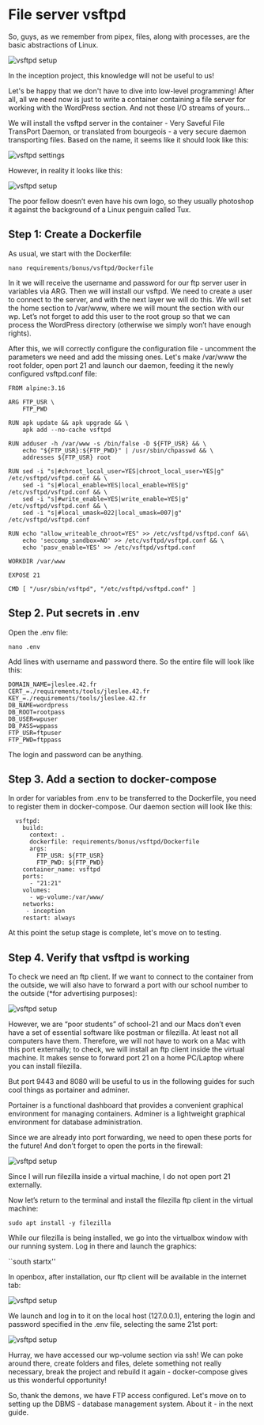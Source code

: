 # File server vsftpd

So, guys, as we remember from pipex, files, along with processes, are the basic abstractions of Linux.

![vsftpd setup](media/stickers/files.png)

In the inception project, this knowledge will not be useful to us!

Let's be happy that we don't have to dive into low-level programming! After all, all we need now is just to write a container containing a file server for working with the WordPress section. And not these I/O streams of yours...

We will install the vsftpd server in the container - Very Saveful File TransPort Daemon, or translated from bourgeois - a very secure daemon transporting files. Based on the name, it seems like it should look like this:

![vsftpd settings](media/bonus_part/deamon.jpeg)

However, in reality it looks like this:

![vsftpd setup](media/bonus_part/tux.png)

The poor fellow doesn’t even have his own logo, so they usually photoshop it against the background of a Linux penguin called Tux.

## Step 1: Create a Dockerfile

As usual, we start with the Dockerfile:

``nano requirements/bonus/vsftpd/Dockerfile``

In it we will receive the username and password for our ftp server user in variables via ARG. Then we will install our vsftpd. We need to create a user to connect to the server, and with the next layer we will do this. We will set the home section to /var/www, where we will mount the section with our wp. Let’s not forget to add this user to the root group so that we can process the WordPress directory (otherwise we simply won’t have enough rights).

After this, we will correctly configure the configuration file - uncomment the parameters we need and add the missing ones. Let's make /var/www the root folder, open port 21 and launch our daemon, feeding it the newly configured vsftpd.conf file:

```
FROM alpine:3.16

ARG FTP_USR \
    FTP_PWD

RUN apk update && apk upgrade && \
    apk add --no-cache vsftpd

RUN adduser -h /var/www -s /bin/false -D ${FTP_USR} && \
    echo "${FTP_USR}:${FTP_PWD}" | /usr/sbin/chpasswd && \
    addresses ${FTP_USR} root

RUN sed -i "s|#chroot_local_user=YES|chroot_local_user=YES|g" /etc/vsftpd/vsftpd.conf && \
    sed -i "s|#local_enable=YES|local_enable=YES|g"  /etc/vsftpd/vsftpd.conf && \
    sed -i "s|#write_enable=YES|write_enable=YES|g"  /etc/vsftpd/vsftpd.conf && \
    sed -i "s|#local_umask=022|local_umask=007|g"  /etc/vsftpd/vsftpd.conf

RUN echo "allow_writeable_chroot=YES" >> /etc/vsftpd/vsftpd.conf &&\
    echo 'seccomp_sandbox=NO' >> /etc/vsftpd/vsftpd.conf && \
    echo 'pasv_enable=YES' >> /etc/vsftpd/vsftpd.conf

WORKDIR /var/www

EXPOSE 21

CMD [ "/usr/sbin/vsftpd", "/etc/vsftpd/vsftpd.conf" ]
```

## Step 2. Put secrets in .env

Open the .env file:

``nano .env``

Add lines with username and password there. So the entire file will look like this:

```
DOMAIN_NAME=jleslee.42.fr
CERT_=./requirements/tools/jleslee.42.fr
KEY_=./requirements/tools/jleslee.42.fr
DB_NAME=wordpress
DB_ROOT=rootpass
DB_USER=wpuser
DB_PASS=wppass
FTP_USR=ftpuser
FTP_PWD=ftppass
```

The login and password can be anything.

## Step 3. Add a section to docker-compose

In order for variables from .env to be transferred to the Dockerfile, you need to register them in docker-compose. Our daemon section will look like this:

```
  vsftpd:
    build:
      context: .
      dockerfile: requirements/bonus/vsftpd/Dockerfile
      args:
        FTP_USR: ${FTP_USR}
        FTP_PWD: ${FTP_PWD}
    container_name: vsftpd
    ports:
      - "21:21"
    volumes:
      - wp-volume:/var/www/
    networks:
     - inception
    restart: always
```

At this point the setup stage is complete, let's move on to testing.

## Step 4. Verify that vsftpd is working

To check we need an ftp client. If we want to connect to the container from the outside, we will also have to forward a port with our school number to the outside (*for advertising purposes):

![vsftpd setup](media/bonus_part/step_9.png)

However, we are “poor students” of school-21 and our Macs don’t even have a set of essential software like postman or filezilla. At least not all computers have them. Therefore, we will not have to work on a Mac with this port externally; to check, we will install an ftp client inside the virtual machine. It makes sense to forward port 21 on a home PC/Laptop where you can install filezilla.

But port 9443 and 8080 will be useful to us in the following guides for such cool things as portainer and adminer.

Portainer is a functional dashboard that provides a convenient graphical environment for managing containers. Adminer is a lightweight graphical environment for database administration.

Since we are already into port forwarding, we need to open these ports for the future! And don’t forget to open the ports in the firewall:

![vsftpd setup](media/bonus_part/step_19.png)

Since I will run filezilla inside a virtual machine, I do not open port 21 externally.

Now let’s return to the terminal and install the filezilla ftp client in the virtual machine:

``sudo apt install -y filezilla``

While our filezilla is being installed, we go into the virtualbox window with our running system. Log in there and launch the graphics:

``south startx''

In openbox, after installation, our ftp client will be available in the internet tab:

![vsftpd setup](media/bonus_part/step_10.png)

We launch and log in to it on the local host (127.0.0.1), entering the login and password specified in the .env file, selecting the same 21st port:

![vsftpd setup](media/bonus_part/step_11.png)

Hurray, we have accessed our wp-volume section via ssh! We can poke around there, create folders and files, delete something not really necessary, break the project and rebuild it again - docker-compose gives us this wonderful opportunity!

So, thank the demons, we have FTP access configured. Let's move on to setting up the DBMS - database management system. About it - in the next guide.

